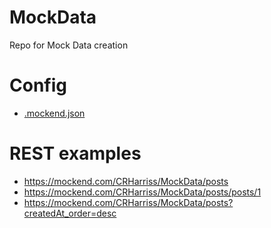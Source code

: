 # MockData
Repo for Mock Data creation

# Config

- [.mockend.json](.mockend.json)

# REST examples

- https://mockend.com/CRHarriss/MockData/posts
- https://mockend.com/CRHarriss/MockData/posts/posts/1
- https://mockend.com/CRHarriss/MockData/posts?createdAt_order=desc
